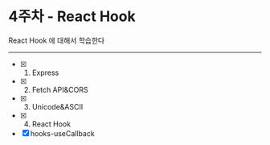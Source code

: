 # 4주차 - React Hook

React Hook 에 대해서 학습한다

---

- [x] 1. Express
- [x] 2. Fetch API&CORS
- [x] 3. Unicode&ASCII
- [x] 4. React Hook
- [x] hooks-useCallback
